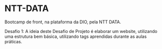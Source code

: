 # NTT-DATA
Bootcamp de front, na plataforma da DIO, pela NTT DATA.

Desafio 1: A ideia deste Desafio de Projeto é elaborar um website, utilizando uma estrutura bem básica, utilizando tags aprendidas durante as aulas práticas.
